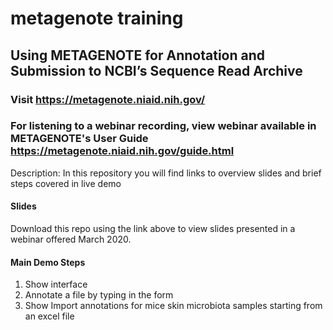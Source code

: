# metagenote training
## Using METAGENOTE for Annotation and Submission to NCBI’s Sequence Read Archive
### Visit <https://metagenote.niaid.nih.gov/> 
### For listening to a webinar recording, view webinar available in METAGENOTE's User Guide <https://metagenote.niaid.nih.gov/guide.html>

Description: In this repository you will find links to overview slides and brief steps covered in live demo

#### Slides ####
Download this repo using the link above to view slides presented in a webinar offered March 2020. 

#### Main Demo Steps ###
1. Show interface
2. Annotate a file by typing in the form
3. Show Import annotations for mice skin microbiota samples starting from an excel file
